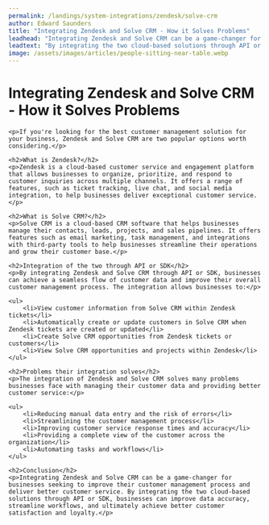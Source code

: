 ```yaml
---
permalink: /landings/system-integrations/zendesk/solve-crm
author: Edward Saunders
title: "Integrating Zendesk and Solve CRM - How it Solves Problems"
leadhead: "Integrating Zendesk and Solve CRM can be a game-changer for businesses seeking to improve their customer management process and deliver better customer service"
leadtext: "By integrating the two cloud-based solutions through API or SDK, businesses can improve data accuracy, streamline workflows, and ultimately achieve better customer satisfaction and loyalty."
image: /assets/images/articles/people-sitting-near-table.webp
---
```

<div class="arttext">	<h1>Integrating Zendesk and Solve CRM - How it Solves Problems</h1>

	<p>If you're looking for the best customer management solution for your business, Zendesk and Solve CRM are two popular options worth considering.</p>

	<h2>What is Zendesk?</h2>
	<p>Zendesk is a cloud-based customer service and engagement platform that allows businesses to organize, prioritize, and respond to customer inquiries across multiple channels. It offers a range of features, such as ticket tracking, live chat, and social media integration, to help businesses deliver exceptional customer service.</p>

	<h2>What is Solve CRM?</h2>
	<p>Solve CRM is a cloud-based CRM software that helps businesses manage their contacts, leads, projects, and sales pipelines. It offers features such as email marketing, task management, and integrations with third-party tools to help businesses streamline their operations and grow their customer base.</p>

	<h2>Integration of the two through API or SDK</h2>
	<p>By integrating Zendesk and Solve CRM through API or SDK, businesses can achieve a seamless flow of customer data and improve their overall customer management process. The integration allows businesses to:</p>

	<ul>
		<li>View customer information from Solve CRM within Zendesk tickets</li>
		<li>Automatically create or update customers in Solve CRM when Zendesk tickets are created or updated</li>
		<li>Create Solve CRM opportunities from Zendesk tickets or customers</li>
		<li>View Solve CRM opportunities and projects within Zendesk</li>
	</ul>

	<h2>Problems their integration solves</h2>
	<p>The integration of Zendesk and Solve CRM solves many problems businesses face with managing their customer data and providing better customer service:</p>

	<ul>
		<li>Reducing manual data entry and the risk of errors</li>
		<li>Streamlining the customer management process</li>
		<li>Improving customer service response times and accuracy</li>
		<li>Providing a complete view of the customer across the organization</li>
		<li>Automating tasks and workflows</li>
	</ul>

	<h2>Conclusion</h2>
	<p>Integrating Zendesk and Solve CRM can be a game-changer for businesses seeking to improve their customer management process and deliver better customer service. By integrating the two cloud-based solutions through API or SDK, businesses can improve data accuracy, streamline workflows, and ultimately achieve better customer satisfaction and loyalty.</p>
</div>